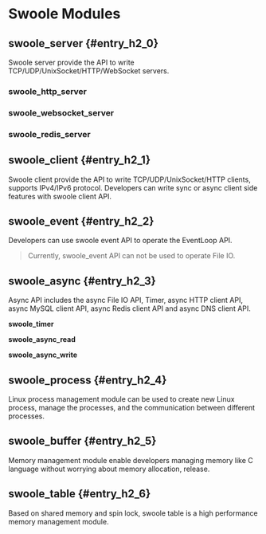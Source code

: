 # Swoole Modules

## swoole\_server {#entry_h2_0}

Swoole server provide the API to write TCP/UDP/UnixSocket/HTTP/WebSocket servers.

### swoole\_http\_server

### swoole\_websocket\_server

### swoole\_redis\_server

## swoole\_client {#entry_h2_1}

Swoole client provide the API to write TCP/UDP/UnixSocket/HTTP clients, supports IPv4/IPv6 protocol. Developers can write sync or async client side features with swoole client API.

## swoole\_event {#entry_h2_2}

Developers can use swoole event API to operate the EventLoop API.  

> Currently, swoole\_event API can not be used to operate File IO.

## swoole\_async {#entry_h2_3}

Async API includes the async File IO API, Timer, async HTTP client API, async MySQL client API,  async Redis client API and async DNS client API.

**swoole\_timer**

**swoole\_async\_read**

**swoole\_async\_write**

## swoole\_process {#entry_h2_4}

Linux process management module can be used to create new Linux process, manage the processes, and the communication between different processes.

## swoole\_buffer {#entry_h2_5}

Memory management module enable developers managing memory like C language without worrying about memory allocation, release.

## swoole\_table {#entry_h2_6}

Based on shared memory and spin lock, swoole table is a high performance memory management module. 




